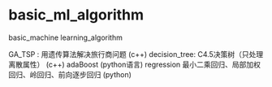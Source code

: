 ﻿basic_ml_algorithm
==================

basic_machine learning_algorithm

GA_TSP : 用遗传算法解决旅行商问题	(c++)
decision_tree: C4.5决策树（只处理离散属性） (c++)
adaBoost (python语言)
regression 最小二乘回归、局部加权回归、岭回归、前向逐步回归 (python)